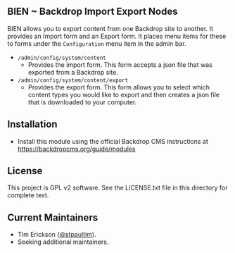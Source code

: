 BIEN ~ Backdrop Import Export Nodes
----
BIEN allows you to export content from one Backdrop site to another. It provides
an Import form and an Export form. It places menu items for these to forms under
the `Configuration` menu item in the admin bar.


* `/admin/config/system/content`
  * Provides the import form. This form accepts a json file that was exported
  from a Backdrop site.
* `/admin/config/system/content/export`
  * Provides the export form. This form allows you to select which content types
  you would like to export and then creates a json file that is downloaded to
  your computer.

Installation
------------

* Install this module using the official Backdrop CMS instructions at
    https://backdropcms.org/guide/modules

License
-------

This project is GPL v2 software. See the LICENSE.txt file in this directory for
complete text.

Current Maintainers
-------------------

* Tim Erickson ([@stpaultim](https://github.com/stpaultim)).
* Seeking additional maintainers.
